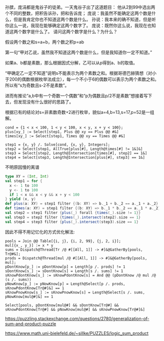 


孙膑，庞涓都是鬼谷子的徒弟。一天鬼谷子出了这道题目：
他从2到99中选出两个不同的整数，把积告诉孙，把和告诉庞；
庞说：我虽然不能确定这两个数是什么，但是我肯定你也不知道这两个数是什么。
孙说：我本来的确不知道，但是听你这么一说，我现在能够确定这两个数字了。
庞说：既然你这么说，我现在也知道这两个数字是什么了。
请问这两个数字是什么？为什么？


假设两个数之和s=a+b，两个数之积p=ab

第一句“甲对乙说，虽然我不知道这两个数是什么，但是我知道你一定不知道。”

如果a、b都是素数，那么根据因式分解，乙可以从p得到a、b的取值。

“甲确定乙一定不知道”说明s不能表示为两个素数之和。根据哥德巴赫猜想（对小于200的偶数根据枚举法成立），每一个不小于6的偶数可以表示为两个素数之和。所以有“s为奇数且s-2不是素数”。

进而有推论“a,b中有一个奇数一个偶数”和“p为偶数且p/2不是素数”想接着写下去，但发现没有什么很好的思路了。

根据已有的结论对s=非素数奇数+2进行枚举，貌似a=4,b=13,s=17,p=52是一组解。


```wl
cond = {1 < x < 100, 1 < y < 100, x < y, x + y < 100};
plus[xy_] := Select[step1, Plus @@ xy == Plus @@ #&]
times[xy_] := Select[step1, Times @@ xy == Times @@ #&]

step1 = {x, y} /. Solve[cond, {x, y}, Integers];
step2 = Select[step1, AllTrue[plus[#], Length@times[#] != 1&]&]
step3 = Select[step2, Length@Intersection[times[#], step2] == 1&]
step4 = Select[step3, Length@Intersection[plus[#], step3] == 1&]
```

不明原因慢的离谱

```scala
type XY = (Int, Int)
val step1 = for {
  x <- 1 to 100
  y <- 1 to 100
  if 1 < x && x < y && x + y < 100
} yield (x, y)
def plus(a: XY) = step1 filter {(b: XY) => b._1 + b._2 == a._1 + a._2}
def times(a: XY) = step1 filter {(b: XY) => b._1 * b._2 == a._1 * a._2}
val step2 = step1 filter {plus(_) forall {times(_).size != 1}}
val step3 = step2 filter {times(_).intersect(step2).size == 1}
val step4 = step3 filter {plus(_).intersect(step3).size == 1}
```

因此不得不用记忆化的方式优化解法:

```wl
pools = Join @@ Table[{i, j}, {i, 2, 99}, {j, 2, i}];
mul[{x_, y_}] := x * y
sums = Dispatch@Thread[Tr /@ #[[All, 1]] -> #]&@GatherBy[pools, Tr@#&];
prods = Dispatch@Thread[mul /@ #[[All, 1]] -> #]&@GatherBy[pools, mul];
pDontKnow[p_] := pDontKnow[p] = Length[p /. prods] != 1
sDontKnow[s_] := sDontKnow[s] = Length[s /. sums] != 1
sKnowPdontKnow[s_] := sKnowPdontKnow[s] = And @@ (pDontKnow /@ mul /@ (s /. sums))
pNowKnow[p_] := pNowKnow[p] = Length@Select[p /. prods, sKnowPdontKnow[Tr@#]&] == 1
sKnowPnowKnow[s_] := sKnowPnowKnow[s] = Length@Select[s /. sums, pNowKnow[mul@#]&] == 1

Select[pools, pDontKnow[mul@#] && sDontKnow[Tr@#] && sKnowPdontKnow[Tr@#] && pNowKnow[mul@#] && sKnowPnowKnow[Tr@#]&]
```


https://puzzling.stackexchange.com/questions/2780/generalization-of-sum-and-product-puzzle

https://www.math.uni-bielefeld.de/~sillke/PUZZLES/logic_sum_product